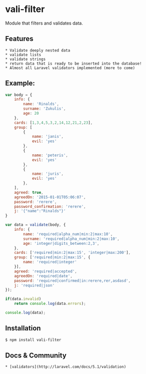 # vali-filter

Module that filters and validates data.

## Features
	* Validate deeply nested data
	* validate lists
	* validate strings
	* return data that is ready to be inserted into the database!
    * Almost all Laravel validators implemented (more to come)

## Example:
```js
var body = {
	info: {
		name: 'Rinalds',
		surname: 'Zukulis',
		age: 20
	},
	cards: [1,3,4,5,3,2,14,12,21,2,23],
	group: [
		{
			name: 'janis',
			evil: 'yes'
		},
		{
			name: 'peteris',
			evil: 'yes'
		},
		{
			name: 'juris',
			evil: 'yes'
		},
	],
	agreed: true,
	agreedOn: '2015-01-01T05:06:07',
	password: 'rerere',
	password_confirmation: 'rerere',
	j: '{"name":"Rinalds"}'
}

var data = validate(body, {
	info: {
		name: 'required|alpha_num|min:2|max:10',
		surname: 'required|alpha_num|min:2|max:10',
		age: 'integer|digits_between:2,3',
	},
	cards: ['required|min:2|max:15', 'integer|max:200'],
	group: ['required|min:2|max:15', {
		name: 'required|integer'
	}],
	agreed: 'required|accepted',
	agreedOn: 'required|date',
	password: 'required|confirmed|in:rerere,rer,asdasd',
	j: 'required|json'
});

if(data.invalid)
	return console.log(data.errors);

console.log(data);
```

## Installation
```bash
$ npm install vali-filter
```
## Docs & Community
	* [validators](http://laravel.com/docs/5.1/validation)
